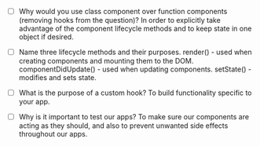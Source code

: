 - [ ] Why would you use class component over function components (removing hooks from the question)?
  In order to explicitly take advantage of the component lifecycle methods and to keep state in one object if desired.

- [ ] Name three lifecycle methods and their purposes.
  render() - used when creating components and mounting them to the DOM.
  componentDidUpdate() - used when updating components.
  setState() - modifies and sets state.

- [ ] What is the purpose of a custom hook?
  To build functionality specific to your app.

- [ ] Why is it important to test our apps?
  To make sure our components are acting as they should, and also to prevent unwanted side effects throughout our apps.
